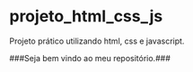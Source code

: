 # projeto_html_css_js
Projeto prático utilizando html, css e javascript.

###Seja bem vindo ao meu repositório.###
